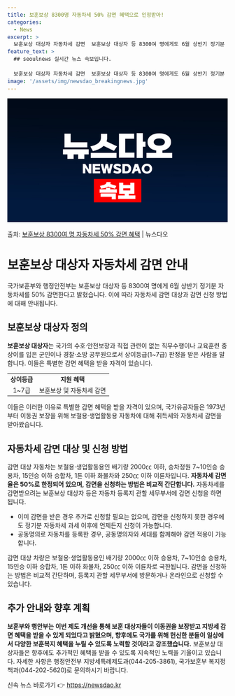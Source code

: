 ```yaml
---
title: 보훈보상 8300명 자동차세 50% 감면 혜택으로 인정받아!
categories:
  - News
excerpt: >
  보훈보상 대상자 자동차세 감면  보훈보상 대상자 등 8300여 명에게도 6월 상반기 정기분 자동차세를 50%…
feature_text: >
  ## seoulnews 실시간 뉴스 속보입니다.

  보훈보상 대상자 자동차세 감면  보훈보상 대상자 등 8300여 명에게도 6월 상반기 정기분 자동차세를 50%…
image: '/assets/img/newsdao_breakingnews.jpg'
---
```


![뉴스다오 속보](/assets/img/newsdao_breakingnews.jpg)

<p>출처: <a href="https://newsdao.kr/4023" rel="dofollow">보훈보상 8300여 명 자동차세 50% 감면 혜택</a> | 뉴스다오</p>

<h1>보훈보상 대상자 자동차세 감면 안내</h1>
<p data-ke-size="size16">국가보훈부와 행정안전부는 보훈보상 대상자 등 8300여 명에게 6월 상반기 정기분 자동차세를 50% 감면한다고 밝혔습니다. 이에 따라 자동차세 감면 대상과 감면 신청 방법에 대해 안내됩니다.</p>

<h2 data-ke-size="size26">보훈보상 대상자 정의</h2>
<p><b>보훈보상 대상자</b>는 국가의 수호·안전보장과 직접 관련이 없는 직무수행이나 교육훈련 중 상이를 입은 군인이나 경찰·소방 공무원으로서 상이등급(1~7급) 판정을 받은 사람을 말합니다. 이들은 특별한 감면 혜택을 받을 자격이 있습니다.</p>
<table>
    <tr>
        <td style="text-align: center; height: 17px;"><b>상이등급</b></td>
        <td style="text-align: center; height: 17px;"><b>지원 혜택</b></td>
    </tr>
    <tr>
        <td style="text-align: center; height: 17px;">1~7급</td>
        <td style="text-align: center; height: 17px;">보훈보상 및 자동차세 감면</td>
    </tr>
</table>
<p>이들은 이러한 이유로 특별한 감면 혜택을 받을 자격이 있으며, 국가유공자들은 1973년부터 이동권 보장을 위해 보철용·생업활동용 자동차에 대해 취득세와 자동차세 감면을 받아왔습니다.</p>

<h2 data-ke-size="size26">자동차세 감면 대상 및 신청 방법</h2>
<p>감면 대상 자동차는 보철용·생업활동용인 배기량 2000㏄ 이하, 승차정원 7~10인승 승용차, 15인승 이하 승합차, 1톤 이하 화물차와 250㏄ 이하 이륜차입니다. <b>자동차세 감면율은 50%로 한정되어 있으며, 감면을 신청하는 방법은 비교적 간단합니다.</b> 자동차세를 감면받으려는 보훈보상 대상자 등은 자동차 등록지 관할 세무부서에 감면 신청을 하면 됩니다.</p>
<ul>
    <li>이미 감면을 받은 경우 추가로 신청할 필요는 없으며, 감면을 신청하지 못한 경우에도 정기분 자동차세 과세 이후에 언제든지 신청이 가능합니다.</li>
    <li>공동명의로 자동차를 등록한 경우, 공동명의자와 세대를 함께해야 감면 적용이 가능합니다.</li>
</ul>
<p>감면 대상 차량은 보철용·생업활동용인 배기량 2000㏄ 이하 승용차, 7~10인승 승용차, 15인승 이하 승합차, 1톤 이하 화물차, 250㏄ 이하 이륜차로 국한됩니다. 감면을 신청하는 방법은 비교적 간단하며, 등록지 관할 세무부서에 방문하거나 온라인으로 신청할 수 있습니다.</p>

<h2 data-ke-size="size26">추가 안내와 향후 계획</h2>
<p><b>보훈부와 행안부는 이번 제도 개선을 통해 보훈 대상자들이 이동권을 보장받고 지방세 감면 혜택을 받을 수 있게 되었다고 밝혔으며, 향후에도 국가를 위해 헌신한 분들이 일상에서 다양한 보훈복지 혜택을 누릴 수 있도록 노력할 것이라고 강조했습니다.</b> 보훈보상 대상자들은 향후에도 추가적인 혜택을 받을 수 있도록 지속적인 노력을 기울이고 있습니다. 자세한 사항은 행정안전부 지방세특례제도과(044-205-3861), 국가보훈부 복지정책과(044-202-5620)로 문의하시기 바랍니다.</p>

<p data-ke-size="size16"></p> 

신속 뉴스 바로가기 👉 <a href="https://newsdao.kr" rel="dofollow">https://newsdao.kr</a>


